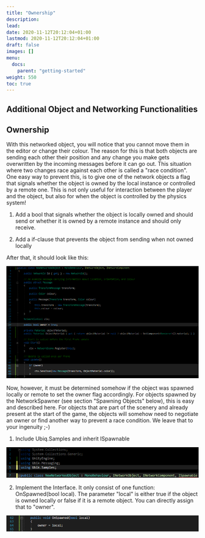 ```yaml
---
title: "Ownership"
description: 
lead:
date: 2020-11-12T20:12:04+01:00
lastmod: 2020-11-12T20:12:04+01:00
draft: false
images: []
menu:
  docs:
    parent: "getting-started"
weight: 550
toc: true
---
```


## Additional Object and Networking Functionalities

## Ownership

With this networked object, you will notice that you cannot move them in the editor or change their colour. The reason for this is that both objects are sending each other their position and any change you make gets overwritten by the incoming messages before it can go out. This situation where two changes race against each other is called a "race condition". One easy way to prevent this, is to give one of the network objects a flag that signals whether the object is owned by the local instance or controlled by a remote one. This is not only useful for interaction between the player and the object, but also for when the object is controlled by the physics system!

1. Add a bool that signals whether the object is locally owned and should send or whether it is owned by a remote instance and should only receive.

2. Add a if-clause that prevents the object from sending when not owned locally

After that, it should look like this:

![owner](owner.png)

Now, however, it must be determined somehow if the object was spawned locally or remote to set the owner flag accordingly. For objects spawned by the NetworkSpawner (see section "Spawning Objects" below), this is easy and described here. For objects that are part of the scenery and already present at the start of the game, the objects will somehow need to negotiate an owner or find another way to prevent a race condition. We leave that to your ingenuity ;-)

1. Include Ubiq.Samples and inherit ISpawnable

![spawnable](spawnable.png)

2. Implement the Interface. It only consist of one function: OnSpawned(bool local). The parameter "local" is either true if the object is owned locally or false if it is a remote object. You can directly assign that to "owner".

![onspawned](onspawned.png)
